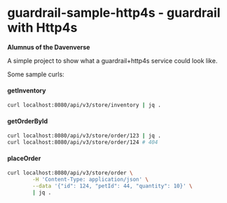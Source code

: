 # guardrail-sample-http4s - guardrail with Http4s

**Alumnus of the Davenverse**

A simple project to show what a guardrail+http4s service could look like.

Some sample curls:

#### getInventory
```bash
curl localhost:8080/api/v3/store/inventory | jq .
```

#### getOrderById
```bash
curl localhost:8080/api/v3/store/order/123 | jq .
curl localhost:8080/api/v3/store/order/124 # 404
```

#### placeOrder
```bash
curl localhost:8080/api/v3/store/order \
        -H 'Content-Type: application/json' \
        --data '{"id": 124, "petId": 44, "quantity": 10}' \
        | jq .
```
